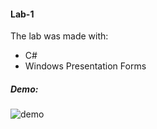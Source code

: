#### Lab-1

The lab was made with:

- C#
- Windows Presentation Forms

##### Demo:

![demo](https://github.com/PuscasDumitru/FAF.CS16.1-Cryptography-and-Cybersecurity-LABS/blob/main/LAB_1/demo.gif)
